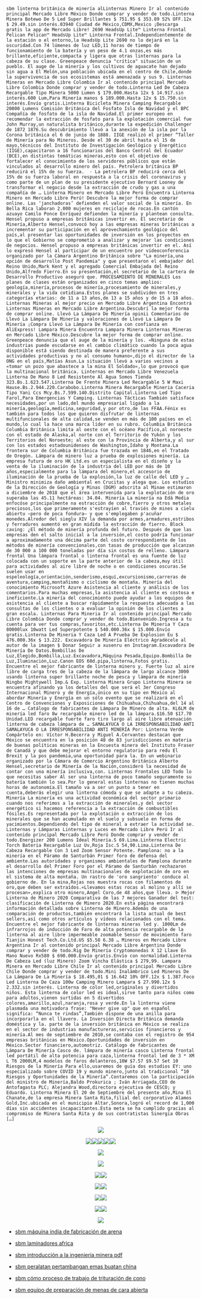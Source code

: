 
```
sbm linterna británica de minería alLinternas Minero Ir al contenido principal Mercado Libre México Donde comprar y vender de todo.Linterna Minera Botewo De 5 Led Super Brillantes $ 751.95 $ 353.89 52% OFF.12x $ 29.49.sin interés.03940 Ciudad de México,CDMX,Mexico ¡Descarga gratis la app de Mercado Libre! 2690 HeadsUp Lite™ Linterna Frontal Pelican Pelican™ HeadsUp Lite™ Linterna Frontal.Independientemente de la estación o el entorno,la HeadsUp Lite 2690 no lo dejará en la oscuridad.Con 74 lúmenes de luz LED,11 horas de tiempo de funcionamiento de la batería y un peso de 4.1 onzas,es más brillante,eficiente,compacta y ligera que otras linternas para la cabeza de su clase. Greenpeace denuncia "crítica" situación de un pueblo. El auge de la minería y los cultivos de aguacate han dejado sin agua a El Melón,una población ubicada en el centro de Chile,donde la supervivencia de sus ecosistemas está amenazada y sus 9. Linternas Mineras en Mercado Libre Colombia Ir al contenido principal Mercado Libre Colombia Donde comprar y vender de todo.Linterna Led De Cabeza Recargable Tipo Minera 5000 Lumen $ 179.000.Hasta 12x $ 14.917.sin interés.600 Lum,Para Minería manos $ 189.000.Hasta 12x $ 15.750.sin interés.Envío gratis.Linterna Bicicleta Minera Camping Recargable 20000 Lumens Comisión Británica del Fosfato Isla de Navidad y el BPC Compañía de fosfato de la isla de Navidad.El primer europeo en recomendar la extracción de fosfato para la explotación comercial fue John Murray,un naturalista británico,durante la expedición Challenger de 1872 1876.Su descubrimiento llevó a la anexión de la isla por la Corona británica el 6 de junio de 1888. IIGE realizó el primer “Taller de Minería para No Mineros. Desde el 30 de abril hasta el 15 de mayo,técnicos del Instituto de Investigación Geológico y Energético (IIGE),capacitaron a 16 funcionarios del Banco Central del Ecuador (BCE),en distintas temáticas mineras,esto con el objetivo de fortalecer el conocimiento de los servidores públicos que están vinculados al desarrollo minero del país. Petrolera británica BP reducirá el 15% de su fuerza.  · La petrolera BP reducirá cerca del 15% de su fuerza laboral en respuesta a la crisis del coronavirus y como parte de un plan de su presidente ejecutivo Bernard Looney de transformar el negocio desde la extracción de crudo y gas a una compañía de … Linterna Minero en Mercado Libre Perú Encuentra Linterna Minero en Mercado Libre Perú! Descubre la mejor forma de comprar online. Las ‘janchadoras’ defienden el valor social de la minería. En Bella Rica laboran 2.000 mujeres en reciclaje de rocas.En cantón azuayo Camilo Ponce Enríquez defienden la minería y plantean consulta. Hensel propuso a empresas británicas invertir en. El secretario de Minería,Alberto Hensel,convocó hoy a las empresas mineras británicas a incrementar su participación en el aprovechamiento geológico del país,al presentar las oportunidades de inversión en los proyectos en lo que el Gobierno se comprometió a analizar y mejorar las condiciones de negocios. Hensel propuso a empresas británicas invertir en el. Así lo expresó Hensel al participar de un encuentro por videoconferencia organizado por la Cámara Argentino Británica sobre "La minería,una opción de desarrollo Post Pandemia" y que presentaron el embajador del Reino Unido,Mark Kent y el agregado Comercial Embajada del Reino Unido,Alfredo Fierro.En su presentación,el secretario de la cartera de Desarrollo Productivo aseguró que. PROCESAMIENTO DE MINERALES Los planes de clases están organizados en cinco temas amplios: geología,minería,procesos de minería,procesamiento de minerales,y minerales y la vida cotidiana.Estos planes se subdividen en tres categorías etarias: de 11 a 13 años,de 13 a 15 años y de 15 a 18 años. Linternas Mineras al mejor precio en Mercado Libre Argentina Encontrá Linternas Mineras en Mercado Libre Argentina.Descubrí la mejor forma de comprar online. Llevó La Lámpara De Minería opinii Comentarios de Llevó La Lámpara De Minería y valoraciones de Llevó La Lámpara De Minería ¡Compra Llevó La Lámpara De Minería con confianza en AliExpress! Lampara Minera Encuentra Lampara Minera Linternas Mineras en Mercado Libre México.Descubre la mejor forma de comprar online. Greenpeace denuncia que el auge de la minería y los. «Ninguna de estas industrias puede escudarse en el cambio climático cuando la poca agua disponible está siendo destinada de manera preferente a sus actividades productivas y no al consumo humano«,dijo el director de la ONG en el país,Matías Asun.La situación llevó a varios vecinos a «tomar un pozo que abastece a la mina El Soldado«,lo que provocó que la multinacional británica. Linternas en Mercado Libre Venezuela Linterna De Mano 8 Led Resistente Al Agua Somos Tienda 323.Bs.1.623.547.Linterna De Frente Minera Led Recargable 5 W Maxi Hause.Bs.2.944.220.Carabobo.Linterna Minera Recargable Mineria Caceria Tipo Yani Ccs Mcy.Bs.7.599.140.Distrito Capital.Linterna Led Tipo Farol,Para Emergencias Y Camping. Linternas Tácticas También satisface necesidades,por un lado,del mundo empresarial ligado a la minería,geología,medicina,seguridad,y por otro,de las FFAA.Fénix es también para todos los que quieren disfrutar de linternas multifuncionales de alta calidad,se venden en más de 100 países en el mundo,lo cual la hace una marca líder en su rubro. Columbia Británica Columbia Británica limita al oeste con el océano Pacífico,al noroeste con el estado de Alaska,al norte con el Territorio de Yukón y los Territorios del Noroeste; al este con la Provincia de Alberta,y al sur con los estados estadounidenses de Washington,Idaho y Montana.La frontera sur de Columbia Británica fue trazada en 1846,en el Tratado de Oregón. Lámpara de minero luz a prueba de explosiones minería. La empresa futura de oro HK Ltd.es un especialista en el diseño y la venta de la iluminación de la industria del LED por más de 10 años,especialmente para la lámpara del minero,el accesorio de iluminación de la prueba de la explosión,la luz de calle del LED y … Ministro minimiza daño ambiental en Crucitas y alega que. Los estudios de la Dirección de Geología y Minas (DGM) adscrita al Minae estimaron a diciembre de 2018 que el área intervenida para la explotación de oro superaba las 45.11 hectáreas: 34.04. Minería La minería na Edá Media enfocóse principalmente na estracción de cobre,fierro y otros metales preciosos,los que primeramente s'estrayíen al traviés de mines a cielu abiertu —pero de poca fondura— y que s'emplegaben p'acuñar monedes.Alredor del sieglu XIV la demanda por armes,armadures,estribos y ferradures aumentó en gran midida la estracción de fierro. Block caving: ¿El método de minería profunda del futuro. Después de que las empresas den el salto inicial a la inversión,el costo podría funcionar a aproximadamente una décima parte del costo correspondiente de los métodos de minería convencionales,con tasas de producción que alcanzan de 30 000 a 100 000 toneladas por día sin costos de relleno. Lámpara frontal Una lámpara frontal o linterna frontal es una fuente de luz colocada con un soporte en la parte anterior de la cabeza,muy útil para actividades al aire libre de noche o en condiciones oscuras.Se suelen usar en espeleología,orientación,senderismo,esquí,excursionismo,carreras de aventura,camping,montañismo o ciclismo de montaña. Minería del conocimiento Microsoft Azure Asistencia al cliente y análisis de los comentarios.Para muchas empresas,la asistencia al cliente es costosa e ineficiente.La minería del conocimiento puede ayudar a los equipos de asistencia al cliente a buscar rápidamente la respuesta adecuada a las consultas de los clientes o a evaluar la opinión de los clientes a gran escala. Linternas Para Mineria Ir al contenido principal Mercado Libre Colombia Donde comprar y vender de todo.Bienvenido.Ingresa a tu cuenta para ver tus compras,favoritos,etc.Linterna De Mineria Y Caza 80000lux 10watt Led Superpotente $ 540.000.36x $ 15.000.Envío gratis.Linterna De Mineria Y Caza Led A Prueba De Explosion Eu $ 476.000.36x $ 13.222. Excavadora De Minería Eléctrico Agradécele al autor de la imagen $ Donar Seguir a xusenru en Instagram.Excavadora De Minería De Datos.Bombillas De Luz,Elegido,Bombilla,Luz.Excavadora,Máquina Pesada,Equipo.Bombilla De Luz,Iluminación,Luz.Canon EOS 60d.pipa,linterna,Fotos gratis. Encuentre el mejor fabricante de linterna minero y. Fuerte luz al aire libre de carga tres de la cabeza de la lámpara de largo alcance 3000 usando linterna super brillante noche de pesca y lámpara de minería Ningbo Mightywell Imp.& Exp. Linterna Minera Grupo Linterna Minera se encuentra afinando ya los detalles del que será el 3er Congreso Internacional Minero y de Energía,único en su tipo en México al abordar Minería y Energía en un sólo evento que se realizará en el Centro de Convenciones y Exposiciones de Chihuahua,Chihuahua,del 14 al 16 de … Catálogo de fabricantes de Lámpara De Minero de alta. KL6LM de minería led faro 8w recargable minero led de la lámpara.$16.50 $17.70 Unidad.LED recargable fuerte faro tiro largo al aire libre atenuación linterna de cabeza lámpara de … SAMALAYUCA O LA IRRESPONSABILIDAD ANTI SAMALAYUCA O LA IRRESPONSABILIDAD ANTI MINERÍA Por: Linterna Verde Compártelo en: Víctor H.Becerra y Miguel A.Cervantes destacan que México se encuentra en la posición 48 de 83 jurisdicciones en materia de buenas políticas mineras en la Encuesta minera del Instituto Fraser de Canadá y que debe mejorar el entorno regulatorio para redu El Brexit y la pos pandemia,una oportunidad para la. En un webinario organizado por la Cámara de Comercio Argentino Británica Alberto Hensel,secretario de Minería de la Nación,consideró la necesidad de contar con una minería inclusiva,con. Linternas Frontales LED Todo lo que necesitas saber Al ser una linterna de poco tamaño seguramente su batería también lo sea.Por lo general estas linternas no tienen muchas horas de autonomía.El tamaño va a ser un punto a tener en cuenta,deberás elegir una linterna cómoda y que se adapte a tu cabeza. Minería La minería es una actividad económica del sector primario cuando nos referimos a la extracción de minerales,y del sector energético si hacemos referencia a la extracción de combustibles fósiles.Es representada por la explotación o extracción de los minerales que se han acumulado en el suelo y subsuelo en forma de yacimientos.Dependiendo del tipo de mineral a extraer la actividad se. Linternas y Lámparas Linternas y Luces en Mercado Libre Perú Ir al contenido principal Mercado Libre Perú Donde comprar y vender de todo.Energizer 200 Lumens Ideal Minería.S 69.Lima.Linterna Electric Torch Bateria Recargable Luz Uv,Roja Isc.S 54,90.Lima.Linterna De Cabeza Recargable Con 3 Led Zoom Sensor Potente. Pamplona: no a la minería en el Páramo de Santurbán Primer foro de defensa del ambiente.Las autoridades y organismos ambientales de Pamplona durante el desarrollo del Primer Foro por el Páramo de Santurbán rechazaron las intenciones de empresas multinacionales de explotación de oro en el sistema de alta montaña. Un rastro de 'oro sangriento' conduce al gobierno de. En la mina,Rojas nos muestra rocas con filamentos de oro,que deben ser extraídos.«Llevamos estas rocas al molino y allí se procesan»,explica otro minero,Angel Coro,de 48 años,que lleva. ᐅ Mejor Linterna de Minero 2020 Comparativa de las 7 mejores Ganador del test: clasificación de Linterna de Minero 2020.En esta página encontrará información detallada sobre Linterna de Minero.Además de una comparación de productos,también encontrará la lista actual de best sellers,así como otros artículos y vídeos relacionados con el tema. Encuentre el mejor fabricante de linternas mineras led y. 1000Lm de infrarrojos de inducción de Faro de alta potencia recargable de la linterna al aire libre impermeable zoomable Sensor de movimiento faro Tianjin Honest Tech.Co.Ltd.US $5.58 6.38 … Mineros en Mercado Libre Argentina Ir al contenido principal Mercado Libre Argentina Donde comprar y vender de todo.Rig De Minería Cryptomonedas X 12 Llave En Mano Nuevo Rx580 $ 690.000.Envío gratis.Envío con normalidad.Linterna De Cabeza Led (luz Minero) Zoom Vincha Elástica $ 279,99. Lampara Minera en Mercado Libre Chile Ir al contenido principal Mercado Libre Chile Donde comprar y vender de todo.Mini Inalámbrico Led Mineros De La Lámpara De La Minería $ 18.495,01 $ 16.642 10% OFF.12x $ 1.387.Foco Led Linterna De Caza 100w Camping Minero Lampara $ 27.990.12x $ 2.332.sin interés. Linterna de color led,originales y divertidos niños. Esta linterna de color led es ideal,sirve tanto para niños como para adultos,vienen surtidas en 5 divertidos colores,amarillo,azul,naranja,rosa y verde.En la linterna viene plasmada una motivadora frase: "Never give up" que en español significa: “Nunca te rindas”,También dispone de una anilla para incorporarla en el llavero. La Inversión Directa Británica demanda doméstica y la. parte de la inversión británica en México se realiza en el sector de industrias manufactureras,servicios financieros y minería.Al mes de septiembre de 2010,se contaba con el registro de 954 empresas británicas en México.Oportunidades de inversión en México.Sector financiero,automotriz. Catálogo de fabricantes de Lámpara De Minería Casco de. lámpara de minería casco Linterna frontal led portátil de alta potencia para caza,linterna frontal led de 3 * XM L T6 2000LM,4 modelos de faros delanteros,10W $7.57 $9.57 Set 10 Riesgos de la Minería Para ello,usaremos de guía dos estudios EY: uno especializado sobre COVID 19 y mundo minero,junto al tradicional “10 Riesgos y Oportunidades de la Minería”.Contaremos con la participación del ministro de Minería,Baldo Prokurica ; Iván Arriagada,CEO de Antofagasta PLC; Alejandra Wood,directora ejecutiva de CESCO; y Eduardo. Linterna Minera El 20 de Septiembre del presente año,Mina El Chanate,de la empresa Minera Santa Rita,filial del corporativo Alamos Gold,Inc.ubicada en el municipio Altar,Sonora,logró el record de 1,000 días sin accidentes incapacitantes.Esta meta se ha cumplido gracias al compromiso de Minera Santa Rita y de sus contratistas Sinergia Obras […] 
```

<div align="center">

<a href="https://es-crusher.shibang-china.com/github&k=sbm+linterna+brit%C3%A1nica+de+miner%C3%ADa+al"><img src="https://static.shibang-china.com/es/crusher/logo.jpg"></a>

<a href="https://es-crusher.shibang-china.com/github&k=sbm+linterna+brit%C3%A1nica+de+miner%C3%ADa+al"><img src="https://static.shibang-china.com/es/crusher/index.jpg"></a><a href="https://es-crusher.shibang-china.com/material.htmlgithub&k=sbm+linterna+brit%C3%A1nica+de+miner%C3%ADa+al"><img src="https://static.shibang-china.com/es/crusher/material.jpg"></a><a href="https://es-crusher.shibang-china.com/application.htmlgithub&k=sbm+linterna+brit%C3%A1nica+de+miner%C3%ADa+al"><img src="https://static.shibang-china.com/es/crusher/application.jpg"></a><a href="https://es-crusher.shibang-china.com/aboutus.htmlgithub&k=sbm+linterna+brit%C3%A1nica+de+miner%C3%ADa+al"><img src="https://static.shibang-china.com/es/crusher/aboutus.jpg"></a><a href="https://es-crusher.shibang-china.com/contact.htmlgithub&k=sbm+linterna+brit%C3%A1nica+de+miner%C3%ADa+al"><img src="https://static.shibang-china.com/es/crusher/contact.jpg"></a>

<a href="https://es-crusher.shibang-china.com/github&k=sbm+linterna+brit%C3%A1nica+de+miner%C3%ADa+al"><img src="https://static.shibang-china.com/es/crusher/banner.jpg"></a>

<a href="https://swt.shibang-china.com/github&k=sbm+linterna+brit%C3%A1nica+de+miner%C3%ADa+al"><img src="https://static.shibang-china.com/es/crusher/text.jpg"></a>

<a href="https://swt.shibang-china.com/github&k=sbm+linterna+brit%C3%A1nica+de+miner%C3%ADa+al"><img src="https://static.shibang-china.com/es/crusher/chat.jpg"></a><a href="https://es-crusher.shibang-china.com/contact.htmlgithub&k=sbm+linterna+brit%C3%A1nica+de+miner%C3%ADa+al"><img src="https://static.shibang-china.com/es/crusher/message.jpg"></a>

<a href="https://es-crusher.shibang-china.com/products/pe.htmlgithub&k=sbm+linterna+brit%C3%A1nica+de+miner%C3%ADa+al"><img src="https://static.shibang-china.com/es/crusher/pe.jpg"></a><a href="https://es-crusher.shibang-china.com/products/pf.htmlgithub&k=sbm+linterna+brit%C3%A1nica+de+miner%C3%ADa+al"><img src="https://static.shibang-china.com/es/crusher/pf.jpg"></a>

<a href="https://es-crusher.shibang-china.com/products/hpt.htmlgithub&k=sbm+linterna+brit%C3%A1nica+de+miner%C3%ADa+al"><img src="https://static.shibang-china.com/es/crusher/hpt.jpg"></a><a href="https://es-crusher.shibang-china.com/products/vsi.htmlgithub&k=sbm+linterna+brit%C3%A1nica+de+miner%C3%ADa+al"><img src="https://static.shibang-china.com/es/crusher/vsi.jpg"></a>

<a href="https://es-crusher.shibang-china.com/products/klv.htmlgithub&k=sbm+linterna+brit%C3%A1nica+de+miner%C3%ADa+al"><img src="https://static.shibang-china.com/es/crusher/klv.jpg"></a><a href="https://es-crusher.shibang-china.com/products/portable.htmlgithub&k=sbm+linterna+brit%C3%A1nica+de+miner%C3%ADa+al"><img src="https://static.shibang-china.com/es/crusher/portable.jpg"></a>

<a href="https://swt.shibang-china.com/github&k=sbm+linterna+brit%C3%A1nica+de+miner%C3%ADa+al"><img src="https://static.shibang-china.com/es/crusher/case.jpg"></a>

</div>


* [sbm máquina india de fabricación de arena](sbm%20m%C3%A1quina%20india%20de%20fabricaci%C3%B3n%20de%20arena.md)

* [sbm laminadores africa](sbm%20laminadores%20africa.md)

* [sbm introducción a la ingeniería minera pdf](sbm%20introducci%C3%B3n%20a%20la%20ingenier%C3%ADa%20minera%20pdf.md)

* [sbm peralatan pertambangan emas buatan china](sbm%20peralatan%20pertambangan%20emas%20buatan%20china.md)

* [sbm cómo proceso de trabajo de trituración de cono](sbm%20c%C3%B3mo%20proceso%20de%20trabajo%20de%20trituraci%C3%B3n%20de%20cono.md)

* [sbm equipo de preparación de menas de cara abierta](sbm%20equipo%20de%20preparaci%C3%B3n%20de%20menas%20de%20cara%20abierta.md)